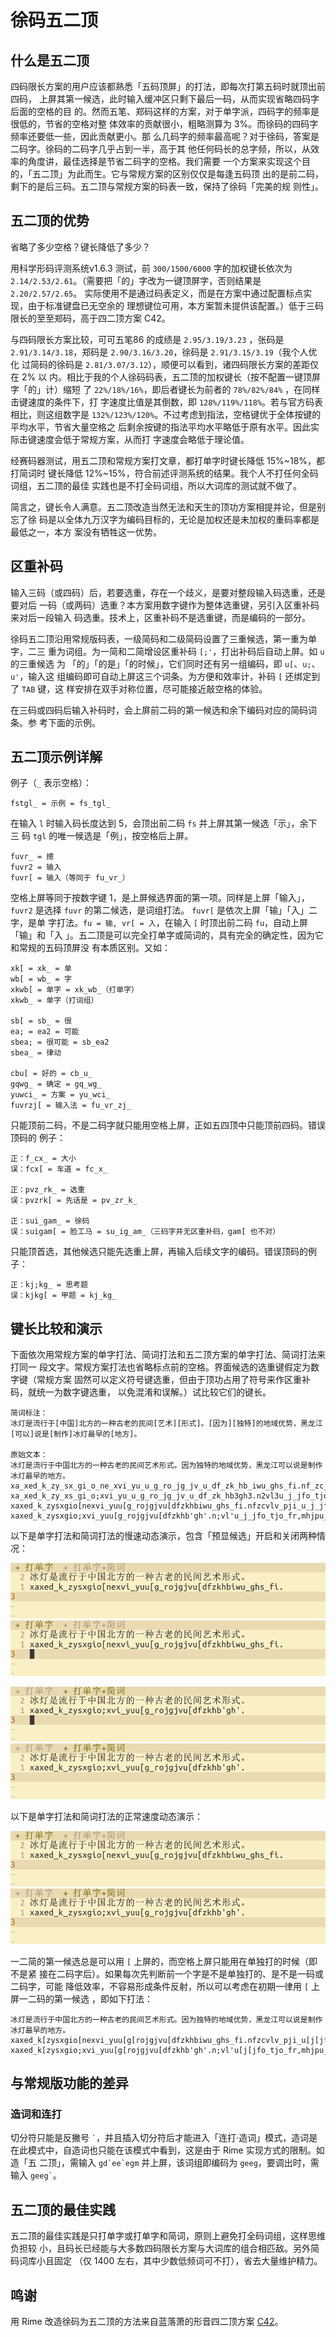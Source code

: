 # 徐码五二顶

## 什么是五二顶

四码限长方案的用户应该都熟悉「五码顶屏」的打法，即每次打第五码时就顶出前四码，
上屏其第一候选，此时输入缓冲区只剩下最后一码，从而实现省略四码字后面的空格的目
的。然而五笔、郑码这样的方案，对于单字派，四码字的频率是很低的，节省的空格对整
体效率的贡献很小，粗略测算为 3%。而徐码的四码字频率还要低一些，因此贡献更小。那
么几码字的频率最高呢？对于徐码，答案是二码字。徐码的二码字几乎占到一半，高于其
他任何码长的总字频，所以，从效率的角度讲，最佳选择是节省二码字的空格。我们需要
一个方案来实现这个目的，「五二顶」为此而生。它与常规方案的区别仅仅是每逢五码顶
出的是前二码，剩下的是后三码。五二顶与常规方案的码表一致，保持了徐码「完美的规
则性」。

## 五二顶的优势

省略了多少空格？键长降低了多少？

用科学形码评测系统v1.6.3 测试，前 `300/1500/6000` 字的加权键长依次为
`2.14/2.53/2.61`。（需要把「的」字改为一键顶屏字，否则结果是 `2.20/2.57/2.65`。
实际使用不是通过码表定义，而是在方案中通过配置标点实现，由于标准键盘已无空余的
理想键位可用，本方案暂未提供该配置。）低于三码限长的至至郑码，高于四二顶方案
C42。

与四码限长方案比较，可可五笔86 的成绩是 `2.95/3.19/3.23` ，张码是
`2.91/3.14/3.18`，郑码是 `2.90/3.16/3.20`，徐码是 `2.91/3.15/3.19`（我个人优化
过简码的徐码是 `2.81/3.07/3.12`），顺便可以看到，诸四码限长方案的差距仅在 2% 以
内。相比于我的个人徐码码表，五二顶的加权键长（按不配置一键顶屏字「的」计）缩短
了 `22%/18%/16%`，即后者键长为前者的 `78%/82%/84%` ，在同样击键速度的条件下，打
字速度比值是其倒数，即 `128%/119%/118%`。若与官方码表相比，则这组数字是
`132%/123%/120%`。不过考虑到指法，空格键优于全体按键的平均水平，节省大量空格之
后剩余按键的指法平均水平略低于原有水平。因此实际击键速度会低于常规方案，从而打
字速度会略低于理论值。

经赛码器测试，用五二顶和常规方案打文章，都打单字时键长降低 15%~18%，都打简词时
键长降低 12%~15%，符合前述评测系统的结果。我个人不打任何全码词组，五二顶的最佳
实践也是不打全码词组，所以大词库的测试就不做了。

简言之，键长令人满意。五二顶改造当然无法和天生的顶功方案相提并论，但是别忘了徐
码是以全体九万汉字为编码目标的，无论是加权还是未加权的重码率都是最低之一，本方
案没有牺牲这一优势。

## 区重补码

输入三码（或四码）后，若要选重，存在一个歧义，是要对整段输入码选重，还是要对后
一码（或两码）选重？本方案用数字键作为整体选重键，另引入区重补码来对后一段输入
码选重。技术上，区重补码不是选重键，而是编码的一部分。

徐码五二顶沿用常规版码表，一级简码和二级简码设置了三重候选，第一重为单字，二三
重为词组。为一简和二简增设区重补码 `[;'`，打出补码后自动上屏。如 `u` 的三重候选
为 「的」「的是」「的时候」，它们同时还有另一组编码，即 `u[`、`u;`、`u'`，输入这
组编码即可自动上屏这三个词条。为方便和效率计，补码 `[` 还绑定到了 `TAB` 键，这
样安排在双手对称位置，尽可能接近敲空格的体验。

在三码或四码后输入补码时，会上屏前二码的第一候选和余下编码对应的简码词条。参
考下面的示例。

## 五二顶示例详解

例子（`_` 表示空格）：

    fstgl_ = 示例 = fs_tgl_

在输入 `l` 时输入码长度达到 5，会顶出前二码 `fs` 并上屏其第一候选「示」，余下三
码 `tgl` 的唯一候选是「例」，按空格后上屏。

    fuvr_ = 摠
    fuvr2 = 输入
    fuvr[ = 输入（等同于 fu_vr_）

空格上屏等同于按数字键 1，是上屏候选界面的第一项。同样是上屏「输入」，`fuvr2`
是选择 `fuvr` 的第二候选，是词组打法。 `fuvr[` 是依次上屏「输」「入」二字，是单
字打法。`fu = 输, vr[ = 入`，在输入 `[` 时顶出前二码 `fu`，自动上屏「输」和「入
」。五二顶是可以完全打单字或简词的，具有完全的确定性，因为它和常规的五码顶屏没
有本质区别。又如：

    xk[ = xk_ = 单
    wb[ = wb_ = 字
    xkwb[ = 单字 = xk_wb_（打单字）
    xkwb_ = 单字（打词组）

    sb[ = sb_ = 很
    ea; = ea2 = 可能
    sbea; = 很可能 = sb_ea2
    sbea_ = 律动

    cbu[ = 好的 = cb_u_
    gqwg_ = 确定 = gq_wg_
    yuwci_ = 方案 = yu_wci_
    fuvrzj[ = 输入法 = fu_vr_zj_

只能顶前二码，不是二码字就只能用空格上屏，正如五四顶中只能顶前四码。错误顶码的
例子：

    正：f_cx_ = 大小
    误：fcx[ = 车道 = fc_x_

    正：pvz_rk_ = 选重
    误：pvzrk[ = 先话是 = pv_zr_k_

    正：sui_gam_ = 徐码
    误：suigam[ = 脸工马 = su_ig_am_（三码字并无区重补码，gam[ 也不对）

只能顶首选，其他候选只能先选重上屏，再输入后续文字的编码。错误顶码的例子：

    正：kj;kg_ = 思考题
    误：kjkg[ = 甲题 = kj_kg_

## 键长比较和演示

下面依次用常规方案的单字打法、简词打法和五二顶方案的单字打法、简词打法来打同一
段文字。常规方案打法也省略标点前的空格。界面候选的选重键假定为数字键（常规方案
固然可以定义符号键选重，但由于顶功占用了符号来作区重补码，就统一为数字键选重，
以免混淆和误解。）试比较它们的键长。

``` 
简词标注：
冰灯是流行于[中国]北方的一种古老的民间[艺术][形式]。[因为][独特]的地域优势，黑龙江[可以]说是[制作]冰灯最早的[地方]。

原始文本：
冰灯是流行于中国北方的一种古老的民间艺术形式。因为独特的地域优势，黑龙江可以说是制作冰灯最早的地方。
xa_xed_k_zy_sx_gi_o_ne_xvi_yu_u_g_ro_jg_jv_u_df_zk_hb_iwu_ghs_fi.nf_zc_vlv_pji_u_j_jfo_tjo_fr,mh_jpu_zi_eo_c_zx_k_pm_tp_xa_xed_kh_kz_u_j_yu.
xa_xed_k_zy_xs_gi_o;xvi_yu_u_g_ro_jg_jv_u_df_zk_hb3gh3.n2vl3u_j_jfo_tjo_fr,mh_jpu_zi_e2zx_k_pt2xa_xed_kh_kz_u_j3.
xaxed_k_zysxgio[nexvi_yuu[g_rojgjvu[dfzkhbiwu_ghs_fi.nfzcvlv_pji_u_j_jfo_tjo_fr,mhjpu_zieoc[zxk[pmtpxaxed_khkzu[j_yu.
xaxed_k_zysxgio;xvi_yuu[g_rojgjvu[dfzkhb'gh'.n;vl'u_j_jfo_tjo_fr,mhjpu_zie;zxk[pt;xaxed_khkzu[j'.
```

以下是单字打法和简词打法的慢速动态演示，包含「预显候选」开启和关闭两种情况：

![单字慢速](demo/slow_single_style.gif)
![单字慢速](demo/slow_single_style_with_precand.gif)

![简词慢速](demo/slow_phrase_style.gif)
![简词慢速](demo/slow_phrase_style_with_detailed_precand.gif)

以下是单字打法和简词打法的正常速度动态演示：

![单字常速](demo/single_style_with_precand.gif)
![简词常速](demo/phrase_style_with_precand.gif)

一二简的第一候选总是可以用 `[` 上屏的，而空格上屏只能用在单独打的时候（即不是紧
接在二码字后）。如果每次先判断前一个字是不是单独打的、是不是一码或二码字，可能
降低效率，不容易形成条件反射，所以可以考虑在初期一律用 `[` 上屏一二码的第一候选
，即如下打法：

```
冰灯是流行于中国北方的一种古老的民间艺术形式。因为独特的地域优势，黑龙江可以说是制作冰灯最早的地方。
xaxed_k[zysxgio[nexvi_yuu[g[rojgjvu[dfzkhbiwu_ghs_fi.nfzcvlv_pji_u[j[jfo_tjo_fr,mhjpu_zieoc[zxk[pmtpxaxed_khkzu[j[yu.
xaxed_k[zysxgio;xvi_yuu[g[rojgjvu[dfzkhb'gh'.n;vl'u[j[jfo_tjo_fr,mhjpu_zie;zxk[pt;xaxed_khkzu[j'.
```

## 与常规版功能的差异

### 造词和连打

切分符只能是反撇号 `` ` ``，并且插入切分符后才能进入「连打·造词」模式，造词是
在此模式中，自造词也只能在该模式中看到，这是由于 Rime 实现方式的限制。如造「五
二顶」，需输入 ``gd`ee`egm`` 并上屏，该词组即编码为 `geeg`，要调出时，需输入 ``
geeg` ``。

## 五二顶的最佳实践

五二顶的最佳实践是只打单字或打单字和简词，原则上避免打全码词组，这样思维负担较
小，且码长已经能与大多数四码限长方案与大词库的组合相匹敌。另外简码词库小且固定
（仅 1400 左右，其中少数低频词可不打），省去大量维护精力。

## 鸣谢

用 Rime 改造徐码为五二顶的方法来自蓝落萧的形音四二顶方案
[C42](https://github.com/lanluoxiao/c42)。
